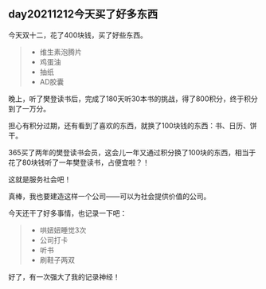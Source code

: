 ##  day20211212今天买了好多东西

今天双十二，花了400块钱，买了好些东西。

>- 维生素泡腾片
>- 鸡蛋油
>- 抽纸
>- AD胶囊

晚上，听了樊登读书后，完成了180天听30本书的挑战，得了800积分，终于积分到了一万分。

担心有积分过期，还有看到了喜欢的东西，就换了100块钱的东西：书、日历、饼干。

365买了两年的樊登读书会员，这会儿一年又通过积分换了100块的东西，相当于花了80块钱听了一年樊登读书，占便宜啦？！

这就是服务社会吧！

真棒，我也要建造这样一个公司——可以为社会提供价值的公司。


今天还干了好多事情，也记录一下吧：

>- 哄妞妞睡觉3次
>- 公司打卡
>- 听书
>- 刷鞋子两双

好了，有一次强大了我的记录神经！
